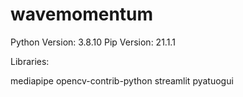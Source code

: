 # wavemomentum

Python Version: 3.8.10
Pip Version: 21.1.1

Libraries:

mediapipe
opencv-contrib-python
streamlit
pyatuogui
